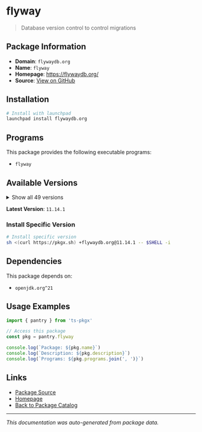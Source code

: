 # flyway

> Database version control to control migrations

## Package Information

- **Domain**: `flywaydb.org`
- **Name**: `flyway`
- **Homepage**: https://flywaydb.org/
- **Source**: [View on GitHub](https://github.com/pkgxdev/pantry/tree/main/projects/flywaydb.org/package.yml)

## Installation

```bash
# Install with launchpad
launchpad install flywaydb.org
```

## Programs

This package provides the following executable programs:

- `flyway`

## Available Versions

<details>
<summary>Show all 49 versions</summary>

- `11.14.1`, `11.14.0`, `11.13.3`, `11.13.2`, `11.13.1`
- `11.13.0`, `11.12.0`, `11.11.2`, `11.8.2`, `11.8.1`
- `11.8.0`, `11.7.2`, `11.7.1`, `11.7.0`, `11.6.0`
- `11.5.0`, `11.4.1`, `11.4.0`, `11.3.4`, `11.3.3`
- `11.3.2`, `11.3.1`, `11.3.0`, `11.2.0`, `11.1.1`
- `11.1.0`, `11.0.1`, `11.0.0`, `10.22.0`, `10.21.0`
- `10.20.1`, `10.20.0`, `10.19.0`, `10.18.2`, `10.18.1`
- `10.18.0`, `10.17.3`, `10.17.2`, `10.17.1`, `10.17.0`
- `10.16.0`, `10.15.2`, `10.15.0`, `10.14.0`, `10.13.0`
- `10.12.0`, `10.11.1`, `10.11.0`, `10.10.0`

</details>

**Latest Version**: `11.14.1`

### Install Specific Version

```bash
# Install specific version
sh <(curl https://pkgx.sh) +flywaydb.org@11.14.1 -- $SHELL -i
```

## Dependencies

This package depends on:

- `openjdk.org^21`

## Usage Examples

```typescript
import { pantry } from 'ts-pkgx'

// Access this package
const pkg = pantry.flyway

console.log(`Package: ${pkg.name}`)
console.log(`Description: ${pkg.description}`)
console.log(`Programs: ${pkg.programs.join(', ')}`)
```

## Links

- [Package Source](https://github.com/pkgxdev/pantry/tree/main/projects/flywaydb.org/package.yml)
- [Homepage](https://flywaydb.org/)
- [Back to Package Catalog](../../package-catalog.md)

---

*This documentation was auto-generated from package data.*
